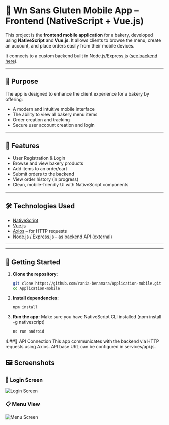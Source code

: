 # 🍰 Wn Sans Gluten Mobile App – Frontend (NativeScript + Vue.js)

This project is the **frontend mobile application** for a bakery, developed using **NativeScript** and **Vue.js**. It allows clients to browse the menu, create an account, and place orders easily from their mobile devices.

It connects to a custom backend built in Node.js/Express.js ([see backend here](https://github.com/rania-benamara/Backend-Express-Js)).

---

## 🎯 Purpose

The app is designed to enhance the client experience for a bakery by offering:

- A modern and intuitive mobile interface
- The ability to view all bakery menu items
- Order creation and tracking
- Secure user account creation and login

---

## 📱 Features

- User Registration & Login
- Browse and view bakery products
- Add items to an order/cart
- Submit orders to the backend
- View order history (in progress)
- Clean, mobile-friendly UI with NativeScript components

---

## 🛠️ Technologies Used

- [NativeScript](https://nativescript.org/)
- [Vue.js](https://vuejs.org/)
- [Axios](https://axios-http.com/) – for HTTP requests
- [Node.js / Express.js](https://expressjs.com/) – as backend API (external)

---


---

## 🚀 Getting Started

1. **Clone the repository:**
   ```bash
   git clone https://github.com/rania-benamara/Application-mobile.git
   cd Application-mobile
2. **Install dependencies:**
   ```bash
   npm install
3. **Run the app:**
   Make sure you have NativeScript CLI installed (npm install -g nativescript)
   ```bash
   ns run android
4.##🔗 API Connection
  This app communicates with the backend via HTTP requests using Axios. API base URL can be configured in services/api.js.

## 🖼️ Screenshots

### 🔐 Login Screen
![Login Screen](https://i.postimg.cc/KjFWKK7p/Screenshot-2025-05-19-at-3-53-30-PM.png)

### 📋 Menu View
![Menu Screen](https://i.postimg.cc/52FmV4LX/Screenshot-2025-05-19-at-3-57-18-PM.png)




